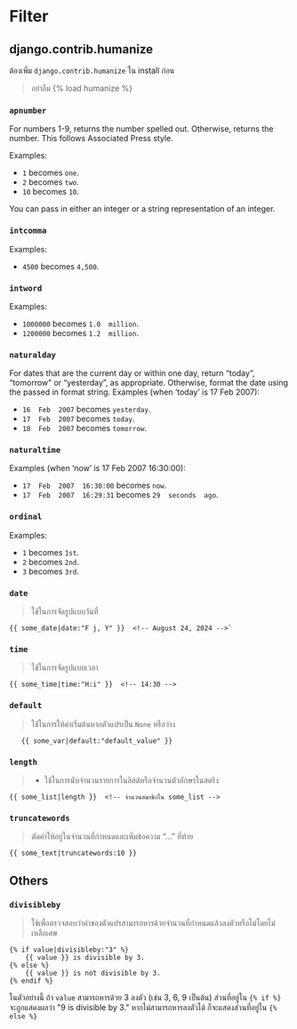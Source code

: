 # Filter
## django.contrib.humanize
ต้องเพิ่ม `django.contrib.humanize` ใน install ก่อน 

> อย่าลืม {% load humanize %} 

### `apnumber`

For numbers 1-9, returns the number spelled out. Otherwise, returns the number. This follows Associated Press style.

Examples:

-   `1`  becomes  `one`.
-   `2`  becomes  `two`.
-   `10`  becomes  `10`.

You can pass in either an integer or a string representation of an integer.

### `intcomma`
Examples:

-   `4500`  becomes  `4,500`.

### `intword`
Examples:

-   `1000000`  becomes  `1.0  million`.
-   `1200000`  becomes  `1.2  million`.

### `naturalday`

For dates that are the current day or within one day, return “today”, “tomorrow” or “yesterday”, as appropriate. Otherwise, format the date using the passed in format string.
Examples (when ‘today’ is 17 Feb 2007):

-   `16  Feb  2007`  becomes  `yesterday`.
-   `17  Feb  2007`  becomes  `today`.
-   `18  Feb  2007`  becomes  `tomorrow`.

### `naturaltime`
Examples (when ‘now’ is 17 Feb 2007 16:30:00):

-   `17  Feb  2007  16:30:00`  becomes  `now`.
-   `17  Feb  2007  16:29:31`  becomes  `29  seconds  ago`.

### `ordinal`
Examples:
-   `1`  becomes  `1st`.
-   `2`  becomes  `2nd`.
-   `3`  becomes  `3rd`.

### `date` 
>  ใช้ในการจัดรูปแบบวันที่

    {{ some_date|date:"F j, Y" }}  <!-- August 24, 2024 -->` 
    

### `time`
> ใช้ในการจัดรูปแบบเวลา

    {{ some_time|time:"H:i" }}  <!-- 14:30 -->
    

### `default`

> ใช้ในการให้ค่าเริ่มต้นหากตัวแปรเป็น `None` หรือว่าง

       {{ some_var|default:"default_value" }}
    

### `length`

> - ใช้ในการนับจำนวนรายการในลิสต์หรือจำนวนตัวอักษรในสตริง

    {{ some_list|length }}  <!-- จำนวนสมาชิกใน some_list -->

### `truncatewords`

> ตัดคำให้อยู่ในจำนวนที่กำหนดและเพิ่มข้อความ “...” ที่ท้าย

    {{ some_text|truncatewords:10 }}
## Others
### `divisibleby`

> ใช้เพื่อตรวจสอบว่าค่าของตัวแปรสามารถหารด้วยจำนวนที่กำหนดแล้วลงตัวหรือไม่โดยไม่เหลือเศษ

    {% if value|divisibleby:"3" %}
        {{ value }} is divisible by 3.
    {% else %}
        {{ value }} is not divisible by 3.
    {% endif %}

ในตัวอย่างนี้ ถ้า `value` สามารถหารด้วย 3 ลงตัว (เช่น 3, 6, 9 เป็นต้น) ส่วนที่อยู่ใน `{% if %}` จะถูกแสดงผลว่า "9 is divisible by 3." หากไม่สามารถหารลงตัวได้ ก็จะแสดงส่วนที่อยู่ใน `{% else %}`
